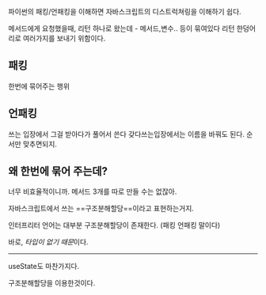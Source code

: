파이썬의 패킹/언패킹을 이해하면 자바스크립트의 디스트럭쳐링을 이해하기 쉽다.

메서드에게 요청했을때,
리턴 하나로 왔는데 - 메서드,변수.. 등이 묶여있다
리턴 한덩어리로 여러가지를 보내기 위함이다.


## 패킹
한번에 묶어주는 행위

## 언패킹
쓰는 입장에서 그걸 받아다가 풀어서 쓴다
갖다쓰는입장에서는 이름을 바꿔도 된다.
순서만 맞추면되지.


## 왜 한번에 묶어 주는데?
너무 비효율적이니까. 메서드 3개를 따로 만들 수는 없잖아.



자바스크립트에서 쓰는 ==구조분해할당==이라고 표현하는거지.

인터프리터 언어는 대부분 구조분해할당이 존재한다.
(패킹 언패킹 말이다)

바로, *타입이 없기 때문*이다.


---





useState도 마찬가지다.

구조분해할당을 이용한것이다.